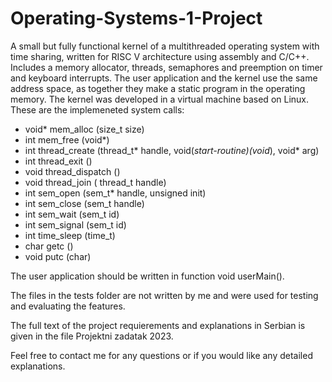 # Operating-Systems-1-Project
A small but fully functional kernel of a multithreaded operating system with time sharing, written for RISC V architecture using assembly and C/C++. Includes a memory allocator, threads, semaphores and preemption on timer and keyboard interrupts.
The user application and the kernel use the same address space, as together they make a static program in the operating memory. The kernel was developed in a virtual machine based on Linux.
These are the implemeneted system calls:
- void* mem_alloc (size_t size)
- int mem_free (void*)
- int thread_create (thread_t* handle, void(*start-routine)(void*), void* arg)
- int thread_exit ()
- void thread_dispatch ()
- void thread_join ( thread_t handle)
- int sem_open (sem_t* handle, unsigned init) 
- int sem_close (sem_t handle)
- int sem_wait (sem_t id)
- int sem_signal (sem_t id)
- int time_sleep (time_t)
- char getc ()
- void putc (char)

The user application should be written in function void userMain().

The files in the tests folder are not written by me and were used for testing and evaluating the features.

The full text of the project requierements and explanations in Serbian is given in the file Projektni zadatak 2023.

Feel free to contact me for any questions or if you would like any detailed explanations.
